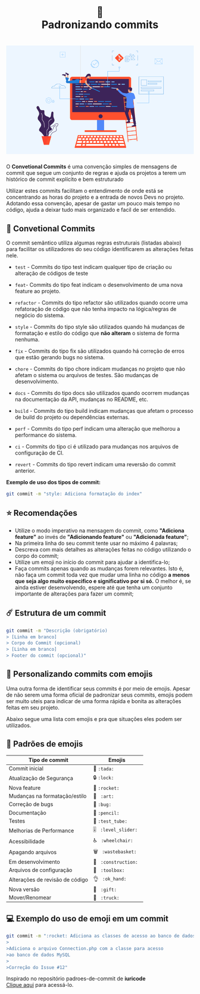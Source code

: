 <h1 align="center">
📄<br>Padronizando commits 
</h1>

<h1 align="center">
  <img src="git-commit-img.png">
</h1>

<p>
  O <strong>Convetional Commits</strong> é uma convenção simples de mensagens de commit que segue um conjunto de regras e ajuda os projetos a terem um histórico de commit explícito e bem estruturado
</p>

<p>
  Utilizar estes commits facilitam o entendimento de onde está se concentrando as horas do projeto e a entrada de novos Devs no projeto. Adotando essa convenção, apesar de gastar um pouco mais tempo no código, ajuda a deixar tudo mais organizado e facil de ser entendido.
</p>




## 👾 Convetional Commits

O commit semântico utiliza algumas regras estruturais (listadas abaixo) para facilitar os utilizadores do seu código identificarem as alterações feitas nele.

- `test` - Commits do tipo test indicam qualquer tipo de criação ou alteração de códigos de teste

- `feat`- Commits do tipo feat indicam o desenvolvimento de uma nova feature ao projeto.

- `refactor` - Commits do tipo refactor são utilizados quando ocorre uma refatoração de código que não tenha impacto na lógica/regras de negócio do sistema.

- `style` - Commits do tipo style são utilizados quando há mudanças de formatação e estilo do código que <strong>não alteram</strong> o sistema de forma nenhuma.

- `fix` - Commits do tipo fix são utilizados quando há correção de erros que estão gerando bugs no sistema.

- `chore` - Commits do tipo chore indicam mudanças no projeto que não afetam o sistema ou arquivos de testes. São mudanças de desenvolvimento.

- `docs` - Commits do tipo docs são utilizados quando ocorrem mudanças na documentação da API, mudanças no README, etc.

- `build` - Commits do tipo build indicam mudanças que afetam o processo de build do projeto ou dependências externas.

- `perf` - Commits do tipo perf indicam uma alteração que melhorou a performance do sistema.

- `ci` - Commits do tipo ci é utilizado para mudanças nos arquivos de configuração de CI.

- `revert` - Commits do tipo revert indicam uma reversão do commit anterior.

<strong>Exemplo de uso dos tipos de commit:</strong>
```bash 
git commit -m "style: Adiciona formatação do index"
```

## ⭐️ Recomendações

- Utilize o modo imperativo na mensagem do commit, como <strong>"Adiciona feature"</strong> ao invés de <strong>"Adicionando feature"</strong> ou <strong>"Adicionada feature"</strong>;
- Na primeira linha do seu commit tente usar no máximo 4 palavras;
- Descreva com mais detalhes as alterações feitas no código utilizando o corpo do commit;
- Utilize um emoji no início do commit para ajudar a identifica-lo;
- Faça commits apenas quando as mudanças forem relevantes. Isto é, não faça um commit toda vez que mudar uma linha no código <strong>a menos que seja algo muito especifico e significativo por si só.</strong> O melhor é, se ainda estiver desenvolvendo, espere até que tenha um conjunto importante de alterações para fazer um commit;

## ☄️ Estrutura de um commit
```bash
git commit -m "Descrição (obrigatório)
> [Linha em branco]
> Corpo do Commit (opcional)
> [Linha em branco]
> Footer do commit (opcional)"
```

## 🔮 Personalizando commits com emojis
<p>Uma outra forma de identificar seus commits é por meio de emojis. Apesar de não serem uma forma oficial de padronizar seus commits, emojis podem ser muito uteis para indicar de uma forma rápida e bonita as alterações feitas em seu projeto.</p>
<p>Abaixo segue uma lista com emojis e pra que situações eles podem ser utilizados.</p>

## 💈 Padrões de emojis

<table>
  <thead>
    <tr>
      <th>Tipo de commit</th>
      <th>Emojis</th>
    </tr>
  </thead>
 <tbody>
    <tr>
      <td>Commit inicial</td>
      <td> 🎉 <code>:tada:</code>   </td>
    </tr>
    <tr>
      <td> Atualização de Segurança  </td>
      <td> 🔒 <code>:lock:</code>   </td>
    </tr>
    <tr>
      <td>  Nova feature   </td>
      <td> 🚀 <code>:rocket:</code>   </td>
    </tr>
    <tr>
      <td>  Mudanças na formatação/estilo    </td>
      <td> 🎨 <code> :art: </code>   </td>
    </tr>
    <tr>
      <td>  Correção de bugs  </td>
      <td> 🐛 <code>:bug:</code>   </td>
    </tr>
    <tr>
      <td>  Documentação  </td>
      <td> 📝 <code>:pencil:</code>   </td>
    </tr>
    <tr>
      <td>  Testes  </td>
      <td> 🧪 <code>:test_tube: </code>   </td>
    </tr>
    <tr>
      <td>   Melhorias de Performance        </td>
      <td> 🎚️ <code> :level_slider: </code>   </td>
   </tr>
    <tr>
      <td>  Acessibilidade    </td>
      <td> ♿ <code> :wheelchair: </code>   </td>
    </tr>
    <tr>
      <td>  Apagando arquivos   </td>
      <td> 🗑️ <code> :wastebasket: </code>   </td>
    </tr>
    <tr>
      <td>  Em desenvolvimento        </td>
      <td> 🚧 <code> :construction: </code>   </td>
    </tr>
    <tr>
      <td>   Arquivos de configuração        </td>
      <td> 🧰 <code> :toolbox: </code>   </td>
    </tr>
      <td>   Alterações de revisão de código        </td>
      <td> 👌 <code> :ok_hand: </code>   </td>
    </tr>
   <tr>
      <td>   Nova versão        </td>
      <td> 🎁 <code> :gift: </code>   </td>
   </tr>
    <tr>
      <td>   Mover/Renomear        </td>
      <td> 🚚 <code> :truck: </code>   </td>
    </tr>
  </tbody>
</table>

## 💻 Exemplo do uso de emoji em um commit
```bash
git commit -m ":rocket: Adiciona as classes de acesso ao banco de dados
>
>Adiciona o arquivo Connection.php com a classe para acesso
>ao banco de dados MySQL
>
>Correção do Issue #12"
```

Inspirado no repositório padroes-de-commit de <strong>iuricode</strong><br>
[Clique aqui](https://github.com/iuricode/padroes-de-commits.git) para acessá-lo.

 <!-- <br>[⬆ Voltar ao top](#ideias-de-commit-) <br> -->
